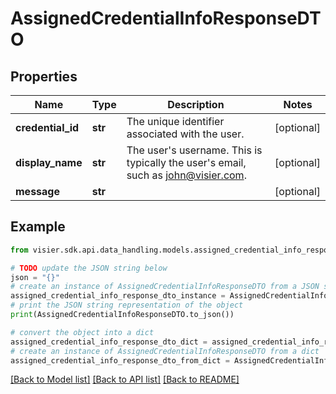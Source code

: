 # AssignedCredentialInfoResponseDTO


## Properties

Name | Type | Description | Notes
------------ | ------------- | ------------- | -------------
**credential_id** | **str** | The unique identifier associated with the user. | [optional] 
**display_name** | **str** | The user&#39;s username. This is typically the user&#39;s email, such as john@visier.com. | [optional] 
**message** | **str** |  | [optional] 

## Example

```python
from visier.sdk.api.data_handling.models.assigned_credential_info_response_dto import AssignedCredentialInfoResponseDTO

# TODO update the JSON string below
json = "{}"
# create an instance of AssignedCredentialInfoResponseDTO from a JSON string
assigned_credential_info_response_dto_instance = AssignedCredentialInfoResponseDTO.from_json(json)
# print the JSON string representation of the object
print(AssignedCredentialInfoResponseDTO.to_json())

# convert the object into a dict
assigned_credential_info_response_dto_dict = assigned_credential_info_response_dto_instance.to_dict()
# create an instance of AssignedCredentialInfoResponseDTO from a dict
assigned_credential_info_response_dto_from_dict = AssignedCredentialInfoResponseDTO.from_dict(assigned_credential_info_response_dto_dict)
```
[[Back to Model list]](../README.md#documentation-for-models) [[Back to API list]](../README.md#documentation-for-api-endpoints) [[Back to README]](../README.md)


